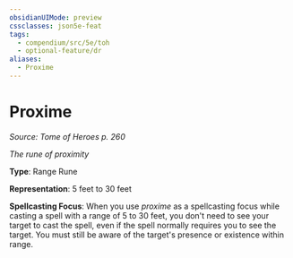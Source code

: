```yaml
---
obsidianUIMode: preview
cssclasses: json5e-feat
tags:
  - compendium/src/5e/toh
  - optional-feature/dr
aliases:
  - Proxime
---
```

# Proxime
*Source: Tome of Heroes p. 260*  

*The rune of proximity*

**Type**: Range Rune

**Representation**: 5 feet to 30 feet

**Spellcasting Focus**: When you use *proxime* as a spellcasting focus while casting a spell with a range of 5 to 30 feet, you don't need to see your target to cast the spell, even if the spell normally requires you to see the target. You must still be aware of the target's presence or existence within range.